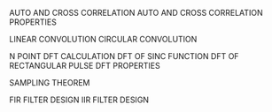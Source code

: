AUTO AND CROSS CORRELATION
AUTO AND CROSS CORRELATION PROPERTIES


LINEAR CONVOLUTION
CIRCULAR CONVOLUTION


N POINT DFT CALCULATION
DFT OF SINC FUNCTION
DFT OF RECTANGULAR PULSE
DFT PROPERTIES


SAMPLING THEOREM


FIR FILTER DESIGN
IIR FILTER DESIGN